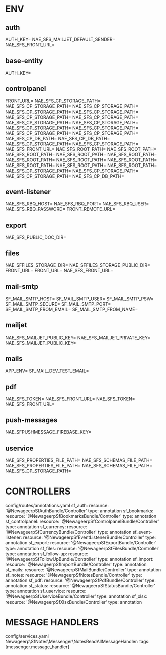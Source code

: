 # ENV

## auth 
AUTH_KEY=
NAE_SFS_MAILJET_DEFAULT_SENDER=
NAE_SFS_FRONT_URL=

## base-entity 
AUTH_KEY=

## controlpanel 
FRONT_URL=
NAE_SFS_CP_STORAGE_PATH=
NAE_SFS_CP_STORAGE_PATH=
NAE_SFS_CP_STORAGE_PATH=
NAE_SFS_CP_STORAGE_PATH=
NAE_SFS_CP_STORAGE_PATH=
NAE_SFS_CP_STORAGE_PATH=
NAE_SFS_CP_STORAGE_PATH=
NAE_SFS_CP_STORAGE_PATH=
NAE_SFS_CP_STORAGE_PATH=
NAE_SFS_CP_STORAGE_PATH=
NAE_SFS_CP_STORAGE_PATH=
NAE_SFS_CP_STORAGE_PATH=
NAE_SFS_CP_STORAGE_PATH=
NAE_SFS_CP_DB_PATH=
NAE_SFS_CP_DB_PATH=
NAE_SFS_CP_STORAGE_PATH=
NAE_SFS_CP_STORAGE_PATH=
NAE_SFS_FRONT_URL=
NAE_SFS_ROOT_PATH=
NAE_SFS_ROOT_PATH=
NAE_SFS_ROOT_PATH=
NAE_SFS_ROOT_PATH=
NAE_SFS_ROOT_PATH=
NAE_SFS_ROOT_PATH=
NAE_SFS_ROOT_PATH=
NAE_SFS_ROOT_PATH=
NAE_SFS_ROOT_PATH=
NAE_SFS_ROOT_PATH=
NAE_SFS_ROOT_PATH=
NAE_SFS_CP_STORAGE_PATH=
NAE_SFS_CP_STORAGE_PATH=
NAE_SFS_CP_STORAGE_PATH=
NAE_SFS_CP_DB_PATH=

## event-listener 
NAE_SFS_RBQ_HOST=
NAE_SFS_RBQ_PORT=
NAE_SFS_RBQ_USER=
NAE_SFS_RBQ_PASSWORD=
FRONT_REMOTE_URL=

## export 
NAE_SFS_PUBLIC_DOC_DIR=

## files 
NAE_SFFILES_STORAGE_DIR=
NAE_SFFILES_STORAGE_PUBLIC_DIR=
FRONT_URL=
FRONT_URL=
NAE_SFS_FRONT_URL=

## mail-smtp 
SF_MAIL_SMTP_HOST=
SF_MAIL_SMTP_USER=
SF_MAIL_SMTP_PSW=
SF_MAIL_SMTP_SECURE=
SF_MAIL_SMTP_PORT=
SF_MAIL_SMTP_FROM_EMAIL=
SF_MAIL_SMTP_FROM_NAME=

## mailjet 
NAE_SFS_MAILJET_PUBLIC_KEY=
NAE_SFS_MAILJET_PRIVATE_KEY=
NAE_SFS_MAILJET_PUBLIC_KEY=

## mails 
APP_ENV=
SF_MAIL_DEV_TEST_EMAIL=

## pdf 
NAE_SFS_TOKEN=
NAE_SFS_FRONT_URL=
NAE_SFS_TOKEN=
NAE_SFS_FRONT_URL=

## push-messages 
NAE_SFPUSHMESSAGE_FIREBASE_KEY=

## uservice 
NAE_SFS_PROPERTIES_FILE_PATH=
NAE_SFS_SCHEMAS_FILE_PATH=
NAE_SFS_PROPERTIES_FILE_PATH=
NAE_SFS_SCHEMAS_FILE_PATH=
NAE_SFS_CP_STORAGE_PATH=


# CONTROLLERS
config/routes/annotations.yaml
sf_auth:
    resource: '@NewageerpSfAuthBundle/Controller'
    type:     annotation
sf_bookmarks:
    resource: '@NewageerpSfBookmarksBundle/Controller'
    type:     annotation
sf_controlpanel:
    resource: '@NewageerpSfControlpanelBundle/Controller'
    type:     annotation
sf_currency:
    resource: '@NewageerpSfCurrencyBundle/Controller'
    type:     annotation
sf_event-listener:
    resource: '@NewageerpSfEventListenerBundle/Controller'
    type:     annotation
sf_export:
    resource: '@NewageerpSfExportBundle/Controller'
    type:     annotation
sf_files:
    resource: '@NewageerpSfFilesBundle/Controller'
    type:     annotation
sf_follow-up:
    resource: '@NewageerpSfFollowUpBundle/Controller'
    type:     annotation
sf_import:
    resource: '@NewageerpSfImportBundle/Controller'
    type:     annotation
sf_mails:
    resource: '@NewageerpSfMailBundle/Controller'
    type:     annotation
sf_notes:
    resource: '@NewageerpSfNotesBundle/Controller'
    type:     annotation
sf_pdf:
    resource: '@NewageerpSfPdfBundle/Controller'
    type:     annotation
sf_status:
    resource: '@NewageerpSfStatusBundle/Controller'
    type:     annotation
sf_uservice:
    resource: '@NewageerpSfUserviceBundle/Controller'
    type:     annotation
sf_xlsx:
    resource: '@NewageerpSfXlsxBundle/Controller'
    type:     annotation

# MESSAGE HANDLERS
config/services.yaml
    Newageerp\SfNotes\Messenger\NotesReadAllMessageHandler:
        tags: [messenger.message_handler]